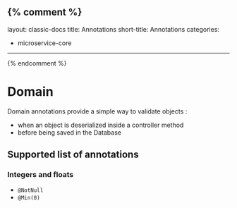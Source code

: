 {% comment %}
---
layout: classic-docs
title: Annotations
short-title: Annotations
categories:
  - microservice-core
---
{% endcomment %}

# Domain

Domain annotations provide a simple way to validate objects :

- when an object is deserialized inside a controller method
- before being saved in the Database

## Supported list of annotations

### Integers and floats

- `@NotNull`
- `@Min(0)`
